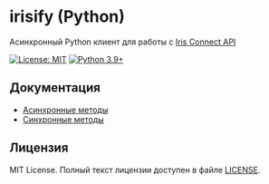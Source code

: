 # irisify (Python)

Асинхронный Python клиент для работы с [Iris Connect API](https://t.me/+zw48tL39j1E1YWMy)

[![License: MIT](https://img.shields.io/badge/License-MIT-yellow.svg)](https://opensource.org/licenses/MIT)
[![Python 3.9+](https://img.shields.io/badge/python-3.9+-blue.svg)](https://www.python.org/downloads/)

## Документация
- [Асинхронные методы](https://github.com/JuzoCode/irisify/docs/DOCS_ASYNC.md)
- [Синхронные методы](https://github.com/JuzoCode/irisify/docs/DOCS_SYNC.md)

## Лицензия

MIT License. Полный текст лицензии доступен в файле [LICENSE](LICENSE).
